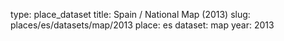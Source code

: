 type: place_dataset
title: Spain / National Map (2013)
slug: places/es/datasets/map/2013
place: es
dataset: map
year: 2013
